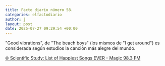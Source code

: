 ```yaml
---
title: Facto diario número 58.
categories: elfactodiario
author: j
layout: post
date: 2025-07-27 09:29:54 +00:00
---
```

"Good vibrations", de "The beach boys" (los mismos de "I get around") es considerada según estudios la canción más alegre del mundo. 

[🌐 Scientific Study: List of Happiest Songs EVER - Magic 98.3 FM](https://magic983.com/2023/02/16/scientific-study-list-of-happiest-songs-ever/)
